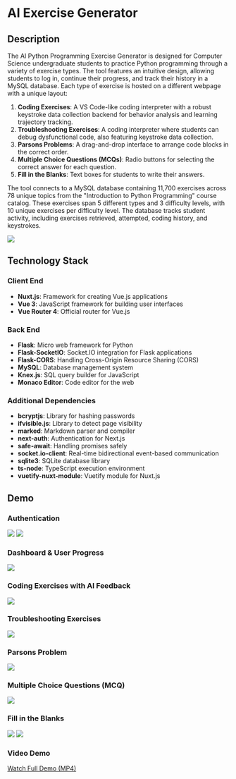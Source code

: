 # AI Exercise Generator

## Description

The AI Python Programming Exercise Generator is designed for Computer Science undergraduate students to practice Python programming through a variety of exercise types. The tool features an intuitive design, allowing students to log in, continue their progress, and track their history in a MySQL database. Each type of exercise is hosted on a different webpage with a unique layout:

1. **Coding Exercises**: A VS Code-like coding interpreter with a robust keystroke data collection backend for behavior analysis and learning trajectory tracking.
2. **Troubleshooting Exercises**: A coding interpreter where students can debug dysfunctional code, also featuring keystroke data collection.
3. **Parsons Problems**: A drag-and-drop interface to arrange code blocks in the correct order.
4. **Multiple Choice Questions (MCQs)**: Radio buttons for selecting the correct answer for each question.
5. **Fill in the Blanks**: Text boxes for students to write their answers.

The tool connects to a MySQL database containing 11,700 exercises across 78 unique topics from the "Introduction to Python Programming" course catalog. These exercises span 5 different types and 3 difficulty levels, with 10 unique exercises per difficulty level. The database tracks student activity, including exercises retrieved, attempted, coding history, and keystrokes.

![](https://github.com/mfawadakbar/CodeClimberAI/blob/53d3a751e0080074210846f917359af22ff87ce6/Webapp%20Flowchart.jpg)

## Technology Stack

### Client End
- **Nuxt.js**: Framework for creating Vue.js applications
- **Vue 3**: JavaScript framework for building user interfaces
- **Vue Router 4**: Official router for Vue.js

### Back End
- **Flask**: Micro web framework for Python
- **Flask-SocketIO**: Socket.IO integration for Flask applications
- **Flask-CORS**: Handling Cross-Origin Resource Sharing (CORS)
- **MySQL**: Database management system
- **Knex.js**: SQL query builder for JavaScript
- **Monaco Editor**: Code editor for the web

### Additional Dependencies
- **bcryptjs**: Library for hashing passwords
- **ifvisible.js**: Library to detect page visibility
- **marked**: Markdown parser and compiler
- **next-auth**: Authentication for Next.js
- **safe-await**: Handling promises safely
- **socket.io-client**: Real-time bidirectional event-based communication
- **sqlite3**: SQLite database library
- **ts-node**: TypeScript execution environment
- **vuetify-nuxt-module**: Vuetify module for Nuxt.js

## Demo

### Authentication
![](https://github.com/mfawadakbar/CodeClimberAI/blob/53d3a751e0080074210846f917359af22ff87ce6/Sign%20In%20Page.png)
![](https://github.com/mfawadakbar/CodeClimberAI/blob/53d3a751e0080074210846f917359af22ff87ce6/Registration%20Page.png)

### Dashboard & User Progress
![](https://github.com/mfawadakbar/CodeClimberAI/blob/53d3a751e0080074210846f917359af22ff87ce6/Dashboard.png)

### Coding Exercises with AI Feedback
![](https://github.com/mfawadakbar/CodeClimberAI/blob/53d3a751e0080074210846f917359af22ff87ce6/Coding%20Exercise%20Page%20%28AI%20Feedback%20Full%29.png)

### Troubleshooting Exercises
![](https://github.com/mfawadakbar/CodeClimberAI/blob/53d3a751e0080074210846f917359af22ff87ce6/Troubleshooting%20Page%20%28AI%20Feedback%29.png)

### Parsons Problem
![](https://github.com/mfawadakbar/CodeClimberAI/blob/53d3a751e0080074210846f917359af22ff87ce6/Parsons%20Page%20%28Correct%20Solution%29.png)

### Multiple Choice Questions (MCQ)
![](https://github.com/mfawadakbar/CodeClimberAI/blob/53d3a751e0080074210846f917359af22ff87ce6/MCQ%20Page%20%28Interacted%29.png)

### Fill in the Blanks
![](https://github.com/mfawadakbar/CodeClimberAI/blob/53d3a751e0080074210846f917359af22ff87ce6/FIB%20Page%20%28Default%29.png)
![](https://github.com/mfawadakbar/CodeClimberAI/blob/53d3a751e0080074210846f917359af22ff87ce6/FIB%20Page%20%28Interacted%29.png)

### Video Demo
[Watch Full Demo (MP4)](https://github.com/mfawadakbar/ai_exercise_generator/blob/master/demo.mp4)
